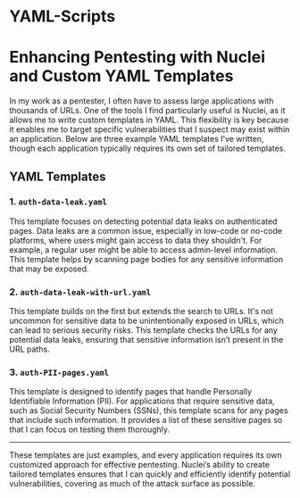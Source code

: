 # YAML-Scripts
# Enhancing Pentesting with Nuclei and Custom YAML Templates

In my work as a pentester, I often have to assess large applications with thousands of URLs. One of the tools I find particularly useful is Nuclei, as it allows me to write custom templates in YAML. This flexibility is key because it enables me to target specific vulnerabilities that I suspect may exist within an application. Below are three example YAML templates I’ve written, though each application typically requires its own set of tailored templates.

## YAML Templates

### 1. `auth-data-leak.yaml`

This template focuses on detecting potential data leaks on authenticated pages. Data leaks are a common issue, especially in low-code or no-code platforms, where users might gain access to data they shouldn't. For example, a regular user might be able to access admin-level information. This template helps by scanning page bodies for any sensitive information that may be exposed.

### 2. `auth-data-leak-with-url.yaml`

This template builds on the first but extends the search to URLs. It's not uncommon for sensitive data to be unintentionally exposed in URLs, which can lead to serious security risks. This template checks the URLs for any potential data leaks, ensuring that sensitive information isn’t present in the URL paths.

### 3. `auth-PII-pages.yaml`

This template is designed to identify pages that handle Personally Identifiable Information (PII). For applications that require sensitive data, such as Social Security Numbers (SSNs), this template scans for any pages that include such information. It provides a list of these sensitive pages so that I can focus on testing them thoroughly.

---

These templates are just examples, and every application requires its own customized approach for effective pentesting. Nuclei’s ability to create tailored templates ensures that I can quickly and efficiently identify potential vulnerabilities, covering as much of the attack surface as possible.

